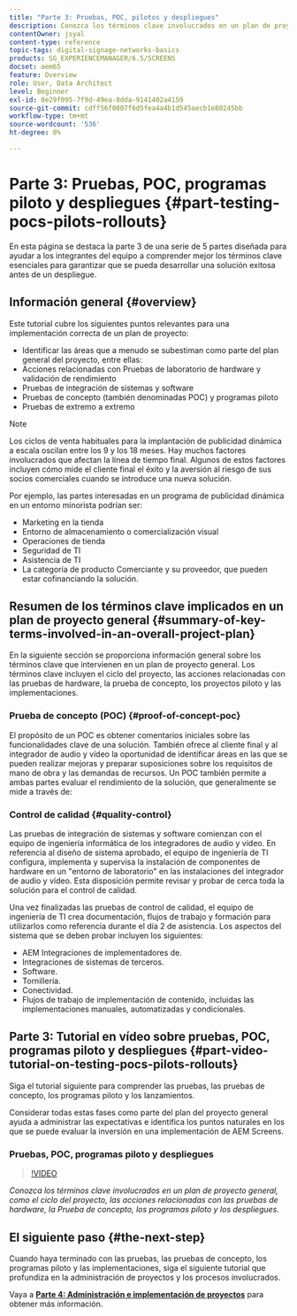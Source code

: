 ```yaml
---
title: "Parte 3: Pruebas, POC, pilotos y despliegues"
description: Conozca los términos clave involucrados en un plan de proyecto general, como el ciclo del proyecto, las acciones relacionadas con las pruebas de hardware, la prueba de concepto, los programas piloto y los despliegues.
contentOwner: jsyal
content-type: reference
topic-tags: digital-signage-networks-basics
products: SG_EXPERIENCEMANAGER/6.5/SCREENS
docset: aem65
feature: Overview
role: User, Data Architect
level: Beginner
exl-id: 0e29f095-7f9d-49ea-8dda-9141402a4159
source-git-commit: cdff56f0807f6d5fea4a4b1d545aecb1e80245bb
workflow-type: tm+mt
source-wordcount: '536'
ht-degree: 0%

---
```


# Parte 3: Pruebas, POC, programas piloto y despliegues {#part-testing-pocs-pilots-rollouts}

En esta página se destaca la parte 3 de una serie de 5 partes diseñada para ayudar a los integrantes del equipo a comprender mejor los términos clave esenciales para garantizar que se pueda desarrollar una solución exitosa antes de un despliegue.

## Información general {#overview}

Este tutorial cubre los siguientes puntos relevantes para una implementación correcta de un plan de proyecto:

* Identificar las áreas que a menudo se subestiman como parte del plan general del proyecto, entre ellas:
* Acciones relacionadas con Pruebas de laboratorio de hardware y validación de rendimiento
* Pruebas de integración de sistemas y software
* Pruebas de concepto (también denominadas POC) y programas piloto
* Pruebas de extremo a extremo

>[!NOTE]
>
>Los ciclos de venta habituales para la implantación de publicidad dinámica a escala oscilan entre los 9 y los 18 meses. Hay muchos factores involucrados que afectan la línea de tiempo final. Algunos de estos factores incluyen cómo mide el cliente final el éxito y la aversión al riesgo de sus socios comerciales cuando se introduce una nueva solución.

Por ejemplo, las partes interesadas en un programa de publicidad dinámica en un entorno minorista podrían ser:

* Marketing en la tienda
* Entorno de almacenamiento o comercialización visual
* Operaciones de tienda
* Seguridad de TI
* Asistencia de TI
* La categoría de producto Comerciante y su proveedor, que pueden estar cofinanciando la solución.

## Resumen de los términos clave implicados en un plan de proyecto general {#summary-of-key-terms-involved-in-an-overall-project-plan}

En la siguiente sección se proporciona información general sobre los términos clave que intervienen en un plan de proyecto general. Los términos clave incluyen el ciclo del proyecto, las acciones relacionadas con las pruebas de hardware, la prueba de concepto, los proyectos piloto y las implementaciones.

### Prueba de concepto (POC) {#proof-of-concept-poc}

El propósito de un POC es obtener comentarios iniciales sobre las funcionalidades clave de una solución. También ofrece al cliente final y al integrador de audio y vídeo la oportunidad de identificar áreas en las que se pueden realizar mejoras y preparar suposiciones sobre los requisitos de mano de obra y las demandas de recursos. Un POC también permite a ambas partes evaluar el rendimiento de la solución, que generalmente se mide a través de:

### Control de calidad {#quality-control}

Las pruebas de integración de sistemas y software comienzan con el equipo de ingeniería informática de los integradores de audio y vídeo. En referencia al diseño de sistema aprobado, el equipo de ingeniería de TI configura, implementa y supervisa la instalación de componentes de hardware en un &quot;entorno de laboratorio&quot; en las instalaciones del integrador de audio y vídeo. Esta disposición permite revisar y probar de cerca toda la solución para el control de calidad.

Una vez finalizadas las pruebas de control de calidad, el equipo de ingeniería de TI crea documentación, flujos de trabajo y formación para utilizarlos como referencia durante el día 2 de asistencia. Los aspectos del sistema que se deben probar incluyen los siguientes:

* AEM Integraciones de implementadores de.
* Integraciones de sistemas de terceros.
* Software.
* Tornillería.
* Conectividad.
* Flujos de trabajo de implementación de contenido, incluidas las implementaciones manuales, automatizadas y condicionales.

## Parte 3: Tutorial en vídeo sobre pruebas, POC, programas piloto y despliegues {#part-video-tutorial-on-testing-pocs-pilots-rollouts}

Siga el tutorial siguiente para comprender las pruebas, las pruebas de concepto, los programas piloto y los lanzamientos.

Considerar todas estas fases como parte del plan del proyecto general ayuda a administrar las expectativas e identifica los puntos naturales en los que se puede evaluar la inversión en una implementación de AEM Screens.

### Pruebas, POC, programas piloto y despliegues

>[!VIDEO](https://video.tv.adobe.com/v/32812?captions=spa)

*Conozca los términos clave involucrados en un plan de proyecto general, como el ciclo del proyecto, las acciones relacionadas con las pruebas de hardware, la Prueba de concepto, los programas piloto y los despliegues.*

## El siguiente paso {#the-next-step}

Cuando haya terminado con las pruebas, las pruebas de concepto, los programas piloto y las implementaciones, siga el siguiente tutorial que profundiza en la administración de proyectos y los procesos involucrados.

Vaya a **[Parte 4: Administración e implementación de proyectos](project-management-and-deployment.md)** para obtener más información.
